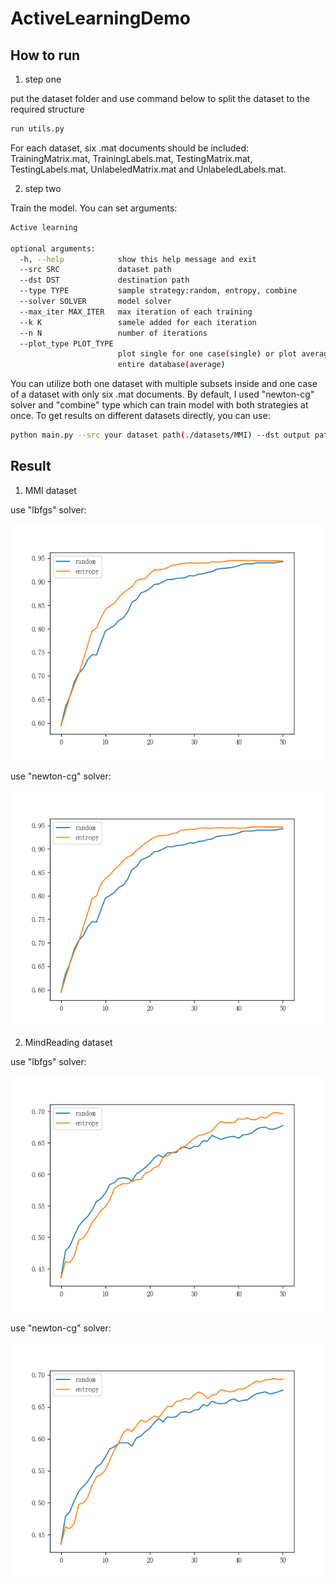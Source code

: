 # ActiveLearningDemo

## How to run 

1. step one 

put the dataset folder and use command below to split the dataset to the required structure

```bash
run utils.py 
```

For each dataset, six .mat documents should be included: TrainingMatrix.mat, TrainingLabels.mat, TestingMatrix.mat, TestingLabels.mat, UnlabeledMatrix.mat and UnlabeledLabels.mat.

2. step two

Train the model. You can set arguments:

```bash
Active learning

optional arguments:
  -h, --help            show this help message and exit
  --src SRC             dataset path
  --dst DST             destination path
  --type TYPE           sample strategy:random, entropy, combine
  --solver SOLVER       model solver
  --max_iter MAX_ITER   max iteration of each training
  --k K                 samele added for each iteration
  --n N                 number of iterations
  --plot_type PLOT_TYPE
                        plot single for one case(single) or plot average for
                        entire database(average) 
```

You can utilize both one dataset with multiple subsets inside and one case of a dataset with only six .mat documents. By default, I used "newton-cg" solver and "combine" type which can train model with both strategies at once. To get results on different datasets directly, you can use:

```bash
python main.py --src your dataset path(./datasets/MMI) --dst output path(./img)
```

##  Result

1. MMI dataset

use "lbfgs" solver:

![alt](imgs/MMI_combine_average.png)

use "newton-cg" solver:

![alt](imgs/MMI_combine_newton-cg_average.png)

2. MindReading dataset

use "lbfgs" solver:

![alt](imgs/MindReading_combine_average.png)

use "newton-cg" solver:

![alt](imgs/MindReading_combine_newton-cg_average.png) 







